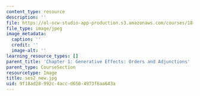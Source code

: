 ```yaml
---
content_type: resource
description: ''
file: https://ol-ocw-studio-app-production.s3.amazonaws.com/courses/18-s097-applied-category-theory-january-iap-2019/9f18ad28992c4accd6504973f6aa643a_ses2_new.jpg
file_type: image/jpeg
image_metadata:
  caption: ''
  credit: ''
  image-alt: ''
learning_resource_types: []
parent_title: 'Chapter 1: Generative Effects: Orders and Adjunctions'
parent_type: CourseSection
resourcetype: Image
title: ses2_new.jpg
uid: 9f18ad28-992c-4acc-d650-4973f6aa643a
---
```

